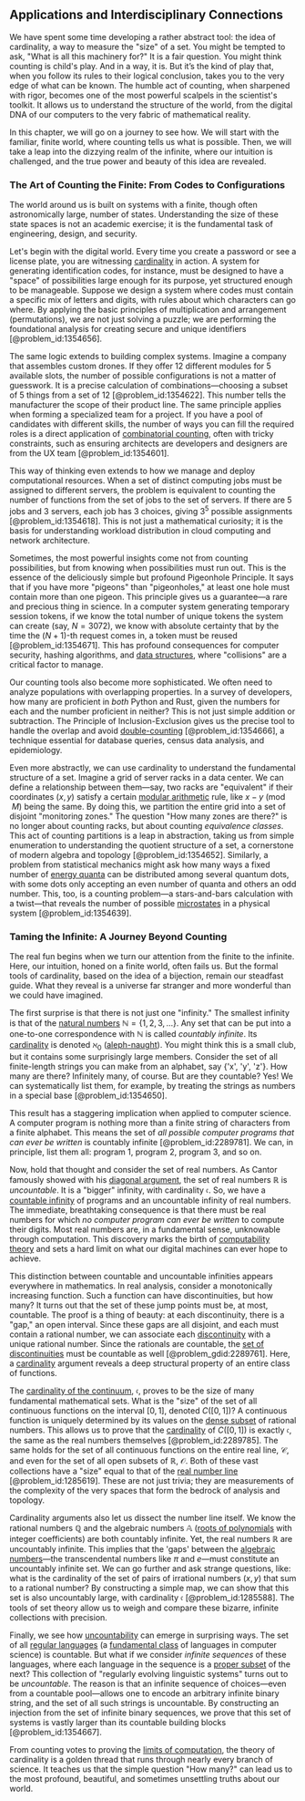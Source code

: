 ## Applications and Interdisciplinary Connections

We have spent some time developing a rather abstract tool: the idea of cardinality, a way to measure the "size" of a set. You might be tempted to ask, "What is all this machinery for?" It is a fair question. You might think counting is child's play. And in a way, it is. But it’s the kind of play that, when you follow its rules to their logical conclusion, takes you to the very edge of what can be known. The humble act of counting, when sharpened with rigor, becomes one of the most powerful scalpels in the scientist's toolkit. It allows us to understand the structure of the world, from the digital DNA of our computers to the very fabric of mathematical reality.

In this chapter, we will go on a journey to see how. We will start with the familiar, finite world, where counting tells us what is possible. Then, we will take a leap into the dizzying realm of the infinite, where our intuition is challenged, and the true power and beauty of this idea are revealed.

### The Art of Counting the Finite: From Codes to Configurations

The world around us is built on systems with a finite, though often astronomically large, number of states. Understanding the size of these state spaces is not an academic exercise; it is the fundamental task of engineering, design, and security.

Let's begin with the digital world. Every time you create a password or see a license plate, you are witnessing [cardinality](@article_id:137279) in action. A system for generating identification codes, for instance, must be designed to have a "space" of possibilities large enough for its purpose, yet structured enough to be manageable. Suppose we design a system where codes must contain a specific mix of letters and digits, with rules about which characters can go where. By applying the basic principles of multiplication and arrangement (permutations), we are not just solving a puzzle; we are performing the foundational analysis for creating secure and unique identifiers [@problem_id:1354656].

The same logic extends to building complex systems. Imagine a company that assembles custom drones. If they offer 12 different modules for 5 available slots, the number of possible configurations is not a matter of guesswork. It is a precise calculation of combinations—choosing a subset of 5 things from a set of 12 [@problem_id:1354622]. This number tells the manufacturer the scope of their product line. The same principle applies when forming a specialized team for a project. If you have a pool of candidates with different skills, the number of ways you can fill the required roles is a direct application of [combinatorial counting](@article_id:140592), often with tricky constraints, such as ensuring architects are developers and designers are from the UX team [@problem_id:1354601].

This way of thinking even extends to how we manage and deploy computational resources. When a set of distinct computing jobs must be assigned to different servers, the problem is equivalent to counting the number of functions from the set of jobs to the set of servers. If there are 5 jobs and 3 servers, each job has 3 choices, giving $3^5$ possible assignments [@problem_id:1354618]. This is not just a mathematical curiosity; it is the basis for understanding workload distribution in cloud computing and network architecture.

Sometimes, the most powerful insights come not from counting possibilities, but from knowing when possibilities must run out. This is the essence of the deliciously simple but profound Pigeonhole Principle. It says that if you have more "pigeons" than "pigeonholes," at least one hole must contain more than one pigeon. This principle gives us a guarantee—a rare and precious thing in science. In a computer system generating temporary session tokens, if we know the total number of unique tokens the system can create (say, $N=3072$), we know with absolute certainty that by the time the $(N+1)$-th request comes in, a token must be reused [@problem_id:1354671]. This has profound consequences for computer security, hashing algorithms, and [data structures](@article_id:261640), where "collisions" are a critical factor to manage.

Our counting tools also become more sophisticated. We often need to analyze populations with overlapping properties. In a survey of developers, how many are proficient in *both* Python and Rust, given the numbers for each and the number proficient in neither? This is not just simple addition or subtraction. The Principle of Inclusion-Exclusion gives us the precise tool to handle the overlap and avoid [double-counting](@article_id:152493) [@problem_id:1354666], a technique essential for database queries, census data analysis, and epidemiology.

Even more abstractly, we can use cardinality to understand the fundamental structure of a set. Imagine a grid of server racks in a data center. We can define a relationship between them—say, two racks are "equivalent" if their coordinates $(x, y)$ satisfy a certain [modular arithmetic](@article_id:143206) rule, like $x - y \pmod{M}$ being the same. By doing this, we partition the entire grid into a set of disjoint "monitoring zones." The question "How many zones are there?" is no longer about counting racks, but about counting *equivalence classes*. This act of counting partitions is a leap in abstraction, taking us from simple enumeration to understanding the quotient structure of a set, a cornerstone of modern algebra and topology [@problem_id:1354652]. Similarly, a problem from statistical mechanics might ask how many ways a fixed number of [energy quanta](@article_id:145042) can be distributed among several quantum dots, with some dots only accepting an even number of quanta and others an odd number. This, too, is a counting problem—a stars-and-bars calculation with a twist—that reveals the number of possible [microstates](@article_id:146898) in a physical system [@problem_id:1354639].

### Taming the Infinite: A Journey Beyond Counting

The real fun begins when we turn our attention from the finite to the infinite. Here, our intuition, honed on a finite world, often fails us. But the formal tools of cardinality, based on the idea of a bijection, remain our steadfast guide. What they reveal is a universe far stranger and more wonderful than we could have imagined.

The first surprise is that there is not just one "infinity." The smallest infinity is that of the [natural numbers](@article_id:635522) $\mathbb{N} = \{1, 2, 3, \dots\}$. Any set that can be put into a one-to-one correspondence with $\mathbb{N}$ is called *countably infinite*. Its [cardinality](@article_id:137279) is denoted $\aleph_0$ ([aleph-naught](@article_id:142020)). You might think this is a small club, but it contains some surprisingly large members. Consider the set of all finite-length strings you can make from an alphabet, say {'x', 'y', 'z'}. How many are there? Infinitely many, of course. But are they countable? Yes! We can systematically list them, for example, by treating the strings as numbers in a special base [@problem_id:1354650].

This result has a staggering implication when applied to computer science. A computer program is nothing more than a finite string of characters from a finite alphabet. This means the set of *all possible computer programs that can ever be written* is countably infinite [@problem_id:2289781]. We can, in principle, list them all: program 1, program 2, program 3, and so on.

Now, hold that thought and consider the set of real numbers. As Cantor famously showed with his [diagonal argument](@article_id:202204), the set of real numbers $\mathbb{R}$ is *uncountable*. It is a "bigger" infinity, with cardinality $\mathfrak{c}$. So, we have a [countable infinity](@article_id:158463) of programs and an uncountable infinity of real numbers. The immediate, breathtaking consequence is that there must be real numbers for which *no computer program can ever be written* to compute their digits. Most real numbers are, in a fundamental sense, unknowable through computation. This discovery marks the birth of [computability theory](@article_id:148685) and sets a hard limit on what our digital machines can ever hope to achieve.

This distinction between countable and uncountable infinities appears everywhere in mathematics. In real analysis, consider a monotonically increasing function. Such a function can have discontinuities, but how many? It turns out that the set of these jump points must be, at most, countable. The proof is a thing of beauty: at each discontinuity, there is a "gap," an open interval. Since these gaps are all disjoint, and each must contain a rational number, we can associate each [discontinuity](@article_id:143614) with a unique rational number. Since the rationals are countable, the [set of discontinuities](@article_id:159814) must be countable as well [@problem_gdid:2289761]. Here, a [cardinality](@article_id:137279) argument reveals a deep structural property of an entire class of functions.

The [cardinality of the continuum](@article_id:144431), $\mathfrak{c}$, proves to be the size of many fundamental mathematical sets. What is the "size" of the set of all continuous functions on the interval $[0,1]$, denoted $C([0,1])$? A continuous function is uniquely determined by its values on the [dense subset](@article_id:150014) of rational numbers. This allows us to prove that the [cardinality](@article_id:137279) of $C([0,1])$ is exactly $\mathfrak{c}$, the same as the real numbers themselves [@problem_id:2289785]. The same holds for the set of all continuous functions on the entire real line, $\mathcal{C}$, and even for the set of all open subsets of $\mathbb{R}$, $\mathcal{O}$. Both of these vast collections have a "size" equal to that of the [real number line](@article_id:146792) [@problem_id:1285619]. These are not just trivia; they are measurements of the complexity of the very spaces that form the bedrock of analysis and topology.

Cardinality arguments also let us dissect the number line itself. We know the rational numbers $\mathbb{Q}$ and the algebraic numbers $\mathbb{A}$ ([roots of polynomials](@article_id:154121) with integer coefficients) are both countably infinite. Yet, the real numbers $\mathbb{R}$ are uncountably infinite. This implies that the 'gaps' between the [algebraic numbers](@article_id:150394)—the transcendental numbers like $\pi$ and $e$—must constitute an uncountably infinite set. We can go further and ask strange questions, like: what is the cardinality of the set of pairs of irrational numbers $(x,y)$ that sum to a rational number? By constructing a simple map, we can show that this set is also uncountably large, with cardinality $\mathfrak{c}$ [@problem_id:1285588]. The tools of set theory allow us to weigh and compare these bizarre, infinite collections with precision.

Finally, we see how [uncountability](@article_id:153530) can emerge in surprising ways. The set of all [regular languages](@article_id:267337) (a [fundamental class](@article_id:157841) of languages in computer science) is countable. But what if we consider *infinite sequences* of these languages, where each language in the sequence is a [proper subset](@article_id:151782) of the next? This collection of "regularly evolving linguistic systems" turns out to be *uncountable*. The reason is that an infinite sequence of choices—even from a countable pool—allows one to encode an arbitrary infinite binary string, and the set of all such strings is uncountable. By constructing an injection from the set of infinite binary sequences, we prove that this set of systems is vastly larger than its countable building blocks [@problem_id:1354667].

From counting votes to proving the [limits of computation](@article_id:137715), the theory of cardinality is a golden thread that runs through nearly every branch of science. It teaches us that the simple question "How many?" can lead us to the most profound, beautiful, and sometimes unsettling truths about our world.